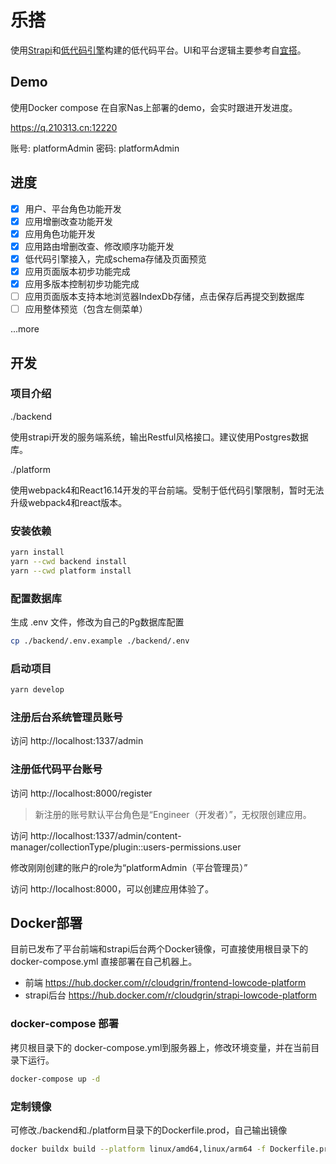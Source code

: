 # 乐搭

使用[Strapi](https://strapi.io/)和[低代码引擎](https://lowcode-engine.cn/)构建的低代码平台。UI和平台逻辑主要参考自[宜搭](http://yida.alibaba-inc.com/)。

## Demo

使用Docker compose 在自家Nas上部署的demo，会实时跟进开发进度。

https://q.210313.cn:12220

账号: platformAdmin
密码: platformAdmin

## 进度

- [x] 用户、平台角色功能开发
- [x] 应用增删改查功能开发
- [x] 应用角色功能开发
- [x] 应用路由增删改查、修改顺序功能开发
- [x] 低代码引擎接入，完成schema存储及页面预览
- [x] 应用页面版本初步功能完成
- [x] 应用多版本控制初步功能完成
- [ ] 应用页面版本支持本地浏览器IndexDb存储，点击保存后再提交到数据库
- [ ] 应用整体预览（包含左侧菜单）

...more

## 开发

### 项目介绍

./backend

使用strapi开发的服务端系统，输出Restful风格接口。建议使用Postgres数据库。

./platform

使用webpack4和React16.14开发的平台前端。受制于低代码引擎限制，暂时无法升级webpack4和react版本。

### 安装依赖

```bash
yarn install
yarn --cwd backend install
yarn --cwd platform install
```

### 配置数据库

生成 .env 文件，修改为自己的Pg数据库配置

```bash
cp ./backend/.env.example ./backend/.env
```

### 启动项目

```bash
yarn develop
```

### 注册后台系统管理员账号

访问 http://localhost:1337/admin

### 注册低代码平台账号

访问 http://localhost:8000/register

> 新注册的账号默认平台角色是“Engineer（开发者）”，无权限创建应用。

访问 http://localhost:1337/admin/content-manager/collectionType/plugin::users-permissions.user

修改刚刚创建的账户的role为“platformAdmin（平台管理员）”

访问 http://localhost:8000，可以创建应用体验了。

## Docker部署

目前已发布了平台前端和strapi后台两个Docker镜像，可直接使用根目录下的 docker-compose.yml 直接部署在自己机器上。

- 前端 https://hub.docker.com/r/cloudgrin/frontend-lowcode-platform
- strapi后台 https://hub.docker.com/r/cloudgrin/strapi-lowcode-platform

### docker-compose 部署

拷贝根目录下的 docker-compose.yml到服务器上，修改环境变量，并在当前目录下运行。

```bash
docker-compose up -d
```

### 定制镜像

可修改./backend和./platform目录下的Dockerfile.prod，自己输出镜像

```bash
docker buildx build --platform linux/amd64,linux/arm64 -f Dockerfile.prod -t [docker镜像名称和tag] . --push
```